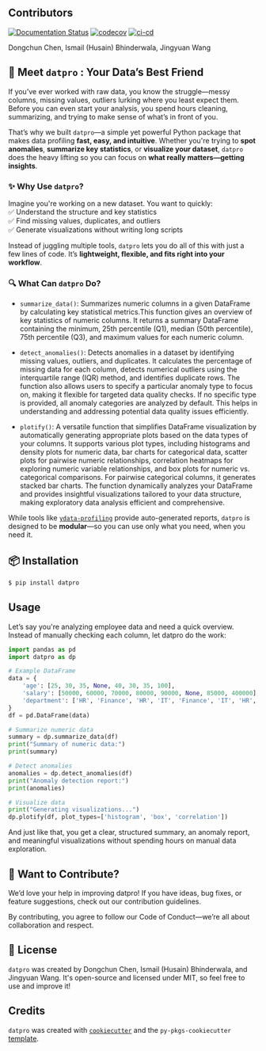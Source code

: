 ## Contributors 
[![Documentation Status](https://readthedocs.org/projects/datpro/badge/?version=latest)](https://datpro.readthedocs.io/en/latest/?badge=latest)
[![codecov](https://codecov.io/github/UBC-MDS/dataprofiler_group-30/graph/badge.svg?token=scTqjqGrog)](https://codecov.io/github/UBC-MDS/dataprofiler_group-30)
[![ci-cd](https://github.com/UBC-MDS/dataprofiler_group-30/actions/workflows/ci-cd.yml/badge.svg)](https://github.com/UBC-MDS/dataprofiler_group-30/actions/workflows/ci-cd.yml)

Dongchun Chen, Ismail (Husain) Bhinderwala, Jingyuan Wang

## 🚀 Meet `datpro` : Your Data’s Best Friend  

If you’ve ever worked with raw data, you know the struggle—messy columns, missing values, outliers lurking where you least expect them. Before you can even start your analysis, you spend hours cleaning, summarizing, and trying to make sense of what’s in front of you.  

That’s why we built `datpro`—a simple yet powerful Python package that makes data profiling **fast, easy, and intuitive**. Whether you're trying to **spot anomalies**, **summarize key statistics**, or **visualize your dataset**, `datpro` does the heavy lifting so you can focus on **what really matters—getting insights**.  

### ✨ Why Use `datpro`?  
Imagine you're working on a new dataset. You want to quickly:  
✅ Understand the structure and key statistics  
✅ Find missing values, duplicates, and outliers  
✅ Generate visualizations without writing long scripts  

Instead of juggling multiple tools, `datpro` lets you do all of this with just a few lines of code. It’s **lightweight, flexible, and fits right into your workflow**.  

### 🔍 What Can `datpro` Do? 

- `summarize_data()`: Summarizes numeric columns in a given DataFrame by calculating key statistical metrics.This function gives an overview of key statistics of numeric columns. It returns a summary DataFrame containing the minimum, 25th percentile (Q1), median (50th percentile), 75th percentile (Q3), and maximum values for each numeric column.

- `detect_anomalies()`: Detects anomalies in a dataset by identifying missing values, outliers, and duplicates. It calculates the percentage of missing data for each column, detects numerical outliers using the interquartile range (IQR) method, and identifies duplicate rows. The function also allows users to specify a particular anomaly type to focus on, making it flexible for targeted data quality checks. If no specific type is provided, all anomaly categories are analyzed by default. This helps in understanding and addressing potential data quality issues efficiently.

- `plotify()`: A versatile function that simplifies DataFrame visualization by automatically generating appropriate plots based on the data types of your columns. It supports various plot types, including histograms and density plots for numeric data, bar charts for categorical data, scatter plots for pairwise numeric relationships, correlation heatmaps for exploring numeric variable relationships, and box plots for numeric vs. categorical comparisons. For pairwise categorical columns, it generates stacked bar charts. The function dynamically analyzes your DataFrame and provides insightful visualizations tailored to your data structure, making exploratory data analysis efficient and comprehensive.

While tools like [`ydata-profiling`](https://docs.profiling.ydata.ai/latest/) provide auto-generated reports, `datpro` is designed to be **modular**—so you can use only what you need, when you need it.

## 📦 Installation  

```bash
$ pip install datpro
```

## Usage
Let’s say you're analyzing employee data and need a quick overview. Instead of manually checking each column, let datpro do the work:

```python
import pandas as pd
import datpro as dp

# Example DataFrame
data = {
    'age': [25, 30, 35, None, 40, 30, 35, 100],
    'salary': [50000, 60000, 70000, 80000, 90000, None, 85000, 400000],
    'department': ['HR', 'Finance', 'HR', 'IT', 'Finance', 'IT', 'HR', 'Finance']
}
df = pd.DataFrame(data)

# Summarize numeric data
summary = dp.summarize_data(df)
print("Summary of numeric data:")
print(summary)

# Detect anomalies
anomalies = dp.detect_anomalies(df)
print("Anomaly detection report:")
print(anomalies)

# Visualize data
print("Generating visualizations...")
dp.plotify(df, plot_types=['histogram', 'box', 'correlation'])
```
And just like that, you get a clear, structured summary, an anomaly report, and meaningful visualizations without spending hours on manual data exploration.

## 🤝 Want to Contribute?

We’d love your help in improving datpro! If you have ideas, bug fixes, or feature suggestions, check out our contribution guidelines.

By contributing, you agree to follow our Code of Conduct—we’re all about collaboration and respect.

## 📜 License

`datpro` was created by Dongchun Chen, Ismail (Husain) Bhinderwala, and Jingyuan Wang. It's open-source and licensed under MIT, so feel free to use and improve it!

## Credits

`datpro` was created with [`cookiecutter`](https://cookiecutter.readthedocs.io/en/latest/) and the `py-pkgs-cookiecutter` [template](https://github.com/py-pkgs/py-pkgs-cookiecutter).
